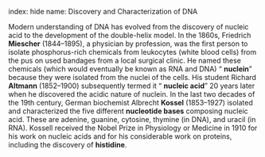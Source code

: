 index: hide
name: Discovery and Characterization of DNA

Modern understanding of DNA has evolved from the discovery of nucleic acid to the development of the double-helix model. In the 1860s, Friedrich  **Miescher** (1844–1895), a physician by profession, was the first person to isolate phosphorus-rich chemicals from leukocytes (white blood cells) from the pus on used bandages from a local surgical clinic. He named these chemicals (which would eventually be known as RNA and DNA) “ **nuclein**” because they were isolated from the nuclei of the cells. His student Richard  **Altmann** (1852–1900) subsequently termed it “ **nucleic acid**” 20 years later when he discovered the acidic nature of nuclein. In the last two decades of the 19th century, German biochemist Albrecht  **Kossel** (1853–1927) isolated and characterized the five different  **nucleotide bases** composing nucleic acid. These are adenine, guanine, cytosine, thymine (in DNA), and uracil (in RNA). Kossell received the Nobel Prize in Physiology or Medicine in 1910 for his work on nucleic acids and for his considerable work on proteins, including the discovery of  **histidine**.

